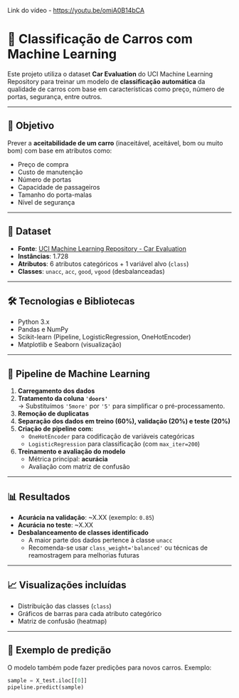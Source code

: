 Link do vídeo - https://youtu.be/omiA0B14bCA

# 🚗 Classificação de Carros com Machine Learning

Este projeto utiliza o dataset **Car Evaluation** do UCI Machine Learning Repository para treinar um modelo de **classificação automática** da qualidade de carros com base em características como preço, número de portas, segurança, entre outros.

---

## 🧠 Objetivo

Prever a **aceitabilidade de um carro** (inaceitável, aceitável, bom ou muito bom) com base em atributos como:

- Preço de compra
- Custo de manutenção
- Número de portas
- Capacidade de passageiros
- Tamanho do porta-malas
- Nível de segurança

---

## 📁 Dataset

- **Fonte**: [UCI Machine Learning Repository - Car Evaluation](https://archive.ics.uci.edu/ml/datasets/car+evaluation)
- **Instâncias**: 1.728
- **Atributos**: 6 atributos categóricos + 1 variável alvo (`class`)
- **Classes**: `unacc`, `acc`, `good`, `vgood` (desbalanceadas)

---

## 🛠️ Tecnologias e Bibliotecas

- Python 3.x
- Pandas e NumPy
- Scikit-learn (Pipeline, LogisticRegression, OneHotEncoder)
- Matplotlib e Seaborn (visualização)

---

## 🧪 Pipeline de Machine Learning

1. **Carregamento dos dados**
2. **Tratamento da coluna `'doors'`**  
   → Substituímos `'5more'` por `'5'` para simplificar o pré-processamento.
3. **Remoção de duplicatas**
4. **Separação dos dados em treino (60%), validação (20%) e teste (20%)**
5. **Criação de pipeline com:**
   - `OneHotEncoder` para codificação de variáveis categóricas
   - `LogisticRegression` para classificação (com `max_iter=200`)
6. **Treinamento e avaliação do modelo**
   - Métrica principal: **acurácia**
   - Avaliação com matriz de confusão

---

## 📊 Resultados

- **Acurácia na validação**: ~X.XX (exemplo: `0.85`)
- **Acurácia no teste**: ~X.XX
- **Desbalanceamento de classes identificado**
  - A maior parte dos dados pertence à classe `unacc`
  - Recomenda-se usar `class_weight='balanced'` ou técnicas de reamostragem para melhorias futuras

---

## 📈 Visualizações incluídas

- Distribuição das classes (`class`)
- Gráficos de barras para cada atributo categórico
- Matriz de confusão (heatmap)

---

## 📌 Exemplo de predição

O modelo também pode fazer predições para novos carros. Exemplo:

```python
sample = X_test.iloc[[0]]
pipeline.predict(sample)
